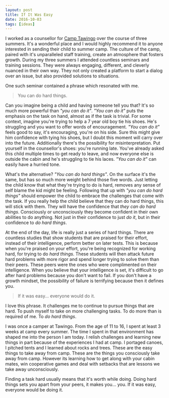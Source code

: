 ```yaml
---
layout: post
title: If It Was Easy
date: 2016-10-03
tags: [ideas]
---
```


I worked as a counsellor for [Camp Tawingo](http://tawingo.net) over the course of three summers. It's a wonderful place and I would highly recommend it to anyone interested in sending their child to summer camp. The culture of the camp, paired with it's unparalleled staff training, create an atmosphere that fosters growth. During my three summers I attended countless seminars and training sessions. They were always engaging, different, and cleverly nuanced in their own way. They not only created a platform to start a dialog over an issue, but also provided solutions to situations.

One such seminar contained a phrase which resonated with me.

> You can do hard things.

Can you imagine being a child and having someone tell you that? It's so much more powerful than _"you can do it"_. _"You can do it"_ puts the emphasis on the task on hand, almost as if the task is trivial. For some context, imagine you're trying to help a 7 year old boy tie his shoes. He's struggling and you want to offer words of encouragement. _"You can do it"_ feels good to say, it's encouraging, you're on his side. Sure this might give him confidence with tying his shoes, but I doubt this moment will carry over into the future. Additionally there's the possibility for misinterpretation. Put yourself in the counsellor's shoes: you're running late. You've already asked this child multiple times to get ready to leave, and now everyone else is outside the cabin and he's struggling to tie his laces. _"You can do it"_ can easily have a hurried tone.

What's the alternative? _"You can do hard things"_. On the surface it's the same, but has so much more weight behind those five words. Just letting the child know that what they're trying to do is hard, removes any sense of self blame the kid might be feeling. Following that up with _"you can do hard things"_ should empower the child to embrace the challenges that come with the task. If you really help the child believe that they can do hard things, this will stick with them. They will have the confidence that _they can do hard things_. Consciously or unconsciously they become confident in their own abilities to do anything. Not just in their confidence to just _do it_, but in their confidence to _do hard things_.

At the end of the day, life is really just a series of hard things. There are countless studies that show students that are praised for their effort, instead of their intelligence, perform better on later tests. This is because when you're praised on your effort, you're being recognized for working hard, for trying to do _hard things_. These students will then attack future hard problems with more rigor and spend longer trying to solve them than their peers. These peers were the ones who were complimented on their intelligence. When you believe that your intelligence is set, it's difficult to go after hard problems because you don't want to fail. If you don't have a growth mindset, the possibility of failure is terrifying because then it defines you.

> If it was easy... everyone would do it.

I love this phrase. It challenges me to continue to pursue things that are hard. To push myself to take on more challenging tasks. To do more than is required of me. To _do hard things_.

I was once a camper at Tawingo. From the age of 11 to 16, I spent at least 3 weeks at camp every summer. The time I spent in that environment has shaped me into the person I am today. I relish challenges and learning new things in part because of the experiences I had at camp. I portaged canoes, I pitched tents and I learned about rocks and trees. These are the easy things to take away from camp. These are the things you consciously take away from camp. However its learning how to get along with your cabin mates, win cooperative games and deal with setbacks that are lessons we take away unconsciously.

Finding a task hard usually means that it's worth while doing. Doing hard things sets you apart from your peers, it makes you... you. If it was easy, everyone would be doing it.
